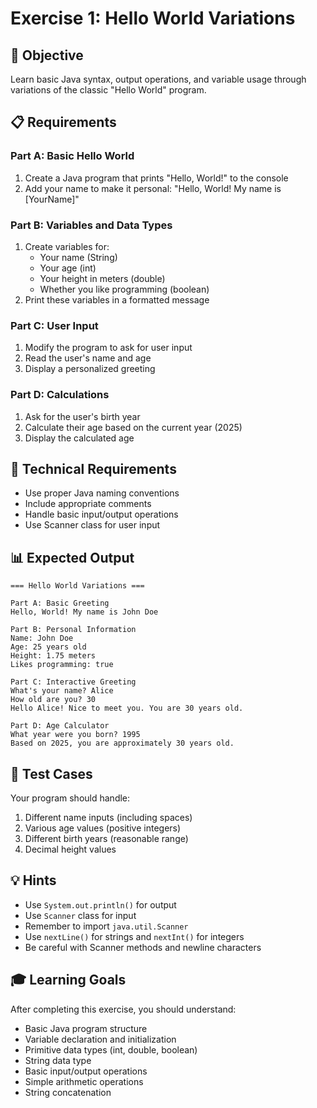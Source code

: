 # Exercise 1: Hello World Variations

## 🎯 Objective
Learn basic Java syntax, output operations, and variable usage through variations of the classic "Hello World" program.

## 📋 Requirements

### Part A: Basic Hello World
1. Create a Java program that prints "Hello, World!" to the console
2. Add your name to make it personal: "Hello, World! My name is [YourName]"

### Part B: Variables and Data Types
1. Create variables for:
   - Your name (String)
   - Your age (int)
   - Your height in meters (double)
   - Whether you like programming (boolean)
2. Print these variables in a formatted message

### Part C: User Input
1. Modify the program to ask for user input
2. Read the user's name and age
3. Display a personalized greeting

### Part D: Calculations
1. Ask for the user's birth year
2. Calculate their age based on the current year (2025)
3. Display the calculated age

## 🔧 Technical Requirements
- Use proper Java naming conventions
- Include appropriate comments
- Handle basic input/output operations
- Use Scanner class for user input

## 📊 Expected Output
```
=== Hello World Variations ===

Part A: Basic Greeting
Hello, World! My name is John Doe

Part B: Personal Information
Name: John Doe
Age: 25 years old
Height: 1.75 meters
Likes programming: true

Part C: Interactive Greeting
What's your name? Alice
How old are you? 30
Hello Alice! Nice to meet you. You are 30 years old.

Part D: Age Calculator
What year were you born? 1995
Based on 2025, you are approximately 30 years old.
```

## 🧪 Test Cases
Your program should handle:
1. Different name inputs (including spaces)
2. Various age values (positive integers)
3. Different birth years (reasonable range)
4. Decimal height values

## 💡 Hints
- Use `System.out.println()` for output
- Use `Scanner` class for input
- Remember to import `java.util.Scanner`
- Use `nextLine()` for strings and `nextInt()` for integers
- Be careful with Scanner methods and newline characters

## 🎓 Learning Goals
After completing this exercise, you should understand:
- Basic Java program structure
- Variable declaration and initialization
- Primitive data types (int, double, boolean)
- String data type
- Basic input/output operations
- Simple arithmetic operations
- String concatenation
